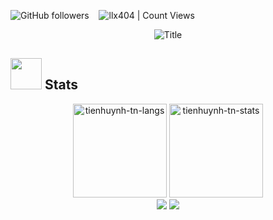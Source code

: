 <img alt="GitHub followers" src="https://img.shields.io/github/followers/llx404?style=social"> &nbsp;&nbsp; <img alt="llx404 | Count Views" src="https://enemo786q3svfle.m.pipedream.net" />

<div align="center">
  <img src="https://readme-typing-svg.herokuapp.com?font=Fira+Code&pause=1000&color=FF0000&width=435&lines=Salut+!+je+suis+llx404%3C3;Je+suis+un+jeune+dev+de+15+ans;Bienvenue+sur+mon+github" alt="Title"></img>
</div>

## <img style="outline: none;" src="https://media0.giphy.com/media/cNZqrH5IzOG0xrlWks/giphy.gif?cid=ecf05e47map255q427en9uprqc1sb0unjq5k4fnqg5pmhhs4&rid=giphy.gif&ct=s" width="50px"> Stats

<div align="center">
<img height="150em" src="https://github-readme-stats.vercel.app/api/top-langs/?username=llx404&layout=compact&show_icon=true&theme=dark" alt="tienhuynh-tn-langs"/>
<img height="150em" src="https://github-readme-stats.vercel.app/api/?username=llx404&layout=compact&show_icon=true&theme=dark" alt="tienhuynh-tn-stats"/>
</div>
<div align="center">
  <img src="http://github-readme-streak-stats.herokuapp.com?user=llx404&theme=dark&background=0d1117&hide_border=true" />
  <img src="https://activity-graph.herokuapp.com/graph?username=llx404&theme=dark"/>
</div>




